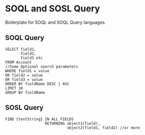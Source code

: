 # SOQL and SOSL Query
Boilerplate for SOQL and SOQL Query languages.

## SOQL Query

```
SELECT field1, 
       field2,
       field3 etc
FROM Account
//Some Optional search parameters
WHERE field1 = value
OR field2 = value
OR field3 = value
ORDER BY fieldName DESC | ASC 
LIMIT 10
GROUP BY fieldName
```

## SOSL Query

```
FIND {textString} IN ALL FIELDS 
                  RETURNING object1(field),
                            object2(field1, field2) //or more
```